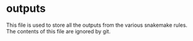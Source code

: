 # outputs

This file is used to store all the outputs from the various snakemake rules. 
The contents of this file are ignored by git.